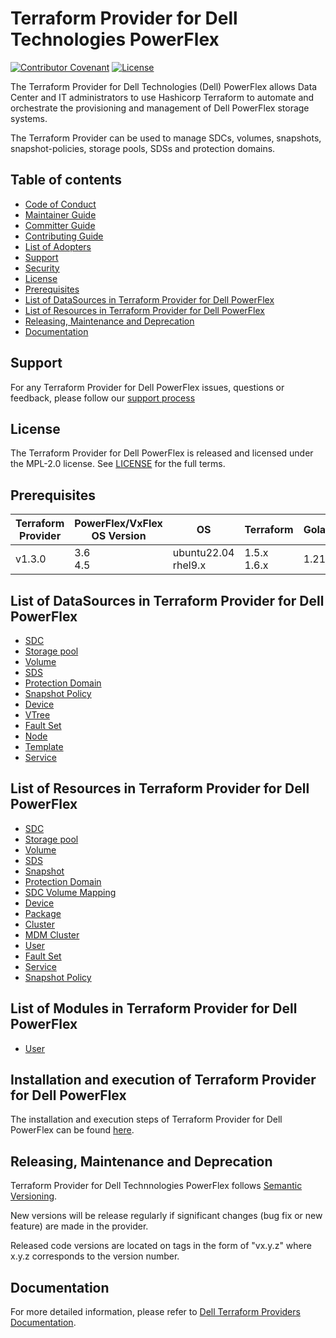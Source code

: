 <!--
Copyright (c) 2022-2024 Dell Inc., or its subsidiaries. All Rights Reserved.

Licensed under the Mozilla Public License Version 2.0 (the "License");
you may not use this file except in compliance with the License.
You may obtain a copy of the License at

    http://mozilla.org/MPL/2.0/


Unless required by applicable law or agreed to in writing, software
distributed under the License is distributed on an "AS IS" BASIS,
WITHOUT WARRANTIES OR CONDITIONS OF ANY KIND, either express or implied.
See the License for the specific language governing permissions and
limitations under the License.
-->
# Terraform Provider for Dell Technologies PowerFlex

[![Contributor Covenant](https://img.shields.io/badge/Contributor%20Covenant-v2.0%20adopted-ff69b4.svg)](about/CODE_OF_CONDUCT.md)
[![License](https://img.shields.io/badge/License-MPL_2.0-blue.svg)](LICENSE)

The Terraform Provider for Dell Technologies (Dell) PowerFlex allows Data Center and IT administrators to use Hashicorp Terraform to automate and orchestrate the provisioning and management of Dell PowerFlex storage systems.

The Terraform Provider can be used to manage SDCs, volumes, snapshots, snapshot-policies, storage pools, SDSs and protection domains.

## Table of contents

* [Code of Conduct](https://github.com/dell/dell-terraform-providers/blob/main/docs/CODE_OF_CONDUCT.md)
* [Maintainer Guide](https://github.com/dell/dell-terraform-providers/blob/main/docs/MAINTAINER_GUIDE.md)
* [Committer Guide](https://github.com/dell/dell-terraform-providers/blob/main/docs/COMMITTER_GUIDE.md)
* [Contributing Guide](https://github.com/dell/dell-terraform-providers/blob/main/docs/CONTRIBUTING.md)
* [List of Adopters](https://github.com/dell/dell-terraform-providers/blob/main/docs/ADOPTERS.md)
* [Support](#support)
* [Security](https://github.com/dell/dell-terraform-providers/blob/main/docs/SECURITY.md)
* [License](#license)
* [Prerequisites](#prerequisites)
* [List of DataSources in Terraform Provider for Dell PowerFlex](#list-of-datasources-in-terraform-provider-for-dell-powerflex)
* [List of Resources in Terraform Provider for Dell PowerFlex](#list-of-resources-in-terraform-provider-for-dell-powerflex)
* [Releasing, Maintenance and Deprecation](#releasing-maintenance-and-deprecation)
* [Documentation](#documentation)

## Support
For any Terraform Provider for Dell PowerFlex issues, questions or feedback, please follow our [support process](https://github.com/dell/dell-terraform-providers/blob/main/docs/SUPPORT.md)

## License
The Terraform Provider for Dell PowerFlex is released and licensed under the MPL-2.0 license. See [LICENSE](LICENSE) for the full terms.

## Prerequisites

| **Terraform Provider** | **PowerFlex/VxFlex OS Version** | **OS** | **Terraform** | **Golang** |
|---------------------|-----------------------|-------|--------------------|--------------------------|
| v1.3.0 | 3.6 <br> 4.5 | ubuntu22.04 <br> rhel9.x | 1.5.x <br> 1.6.x <br> | 1.21.x

## List of DataSources in Terraform Provider for Dell PowerFlex
  * [SDC](docs/data-sources/sdc.md)
  * [Storage pool](docs/data-sources/storage_pool.md)
  * [Volume](docs/data-sources/volume.md)
  * [SDS](docs/data-sources/sds.md)
  * [Protection Domain](docs/data-sources/protection_domain.md)
  * [Snapshot Policy](docs/data-sources/snapshot_policy.md)
  * [Device](docs/data-sources/device.md)
  * [VTree](docs/data-sources/vtree.md)
  * [Fault Set](docs/data-sources/fault_set.md)
  * [Node](docs/data-sources/node.md)
  * [Template](docs/data-sources/template.md)
  * [Service](docs/data-sources/service.md)

## List of Resources in Terraform Provider for Dell PowerFlex
  * [SDC](docs/resources/sdc.md)
  * [Storage pool](docs/resources/storage_pool.md)
  * [Volume](docs/resources/volume.md)
  * [SDS](docs/resources/sds.md)
  * [Snapshot](docs/resources/snapshot.md)
  * [Protection Domain](docs/resources/protection_domain.md)
  * [SDC Volume Mapping](docs/resources/sdc_volumes_mapping.md)
  * [Device](docs/resources/device.md)
  * [Package](docs/resources/package.md)
  * [Cluster](docs/resources/cluster.md)
  * [MDM Cluster](docs/resources/mdm_cluster.md)
  * [User](docs/resources/user.md)
  * [Fault Set](docs/resources/fault_set.md)
  * [Service](docs/resources/service.md)
  * [Snapshot Policy](docs/resources/snapshot_policy.md)

## List of Modules in Terraform Provider for Dell PowerFlex
  * [User](https://registry.terraform.io/modules/dell/modules/powerflex/latest/submodules/user) 

## Installation and execution of Terraform Provider for Dell PowerFlex
The installation and execution steps of Terraform Provider for Dell PowerFlex can be found [here](about/INSTALLATION.md).

## Releasing, Maintenance and Deprecation

Terraform Provider for Dell Technnologies PowerFlex follows [Semantic Versioning](https://semver.org/).

New versions will be release regularly if significant changes (bug fix or new feature) are made in the provider.

Released code versions are located on tags in the form of "vx.y.z" where x.y.z corresponds to the version number.

## Documentation

For more detailed information, please refer to [Dell Terraform Providers Documentation](https://dell.github.io/terraform-docs/).